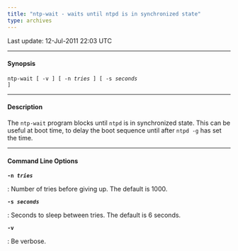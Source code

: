 ```yaml
---
title: "ntp-wait - waits until ntpd is in synchronized state"
type: archives
---
```


Last update: 12-Jul-2011 22:03 UTC

* * *

#### Synopsis

<code>ntp-wait [ -v ] [ -n _tries_ ] [ -s _seconds_ ]</code>

* * *

#### Description

The `ntp-wait` program blocks until `ntpd` is in synchronized state. This can be useful at boot time, to delay the boot sequence until after `ntpd -g` has set the time.

* * *

#### Command Line Options

<code>**-n _tries_**</code>

: Number of tries before giving up. The default is 1000.

<code>**-s _seconds_**</code>

: Seconds to sleep between tries. The default is 6 seconds.

<code>**-v**</code>

: Be verbose.